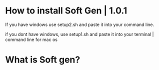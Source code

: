 # How to install Soft Gen | 1.0.1

If you have windows use setup2.sh and paste it into your command line.

if you dont have windows, use setup1.sh and paste it into your terminal | command line for mac os



# What is Soft gen?

